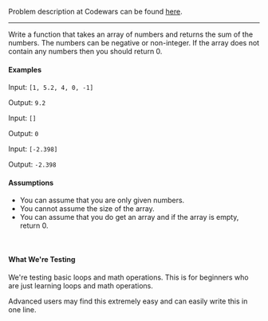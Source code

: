 Problem description at Codewars can be found
[here](https://www.codewars.com/kata/53dc54212259ed3d4f00071c/train/python).

-------------

Write a function that takes an array of numbers and returns the sum of the numbers. The numbers can
be negative or non-integer. If the array does not contain any numbers then you should return 0.

#### Examples
Input: `[1, 5.2, 4, 0, -1]`

Output: `9.2`
<br>

Input: `[]`

Output: `0`
<br>

Input: `[-2.398]`

Output: `-2.398`
<br>

#### Assumptions
- You can assume that you are only given numbers.
- You cannot assume the size of the array.
- You can assume that you do get an array and if the array is empty, return 0.
<br>

#### What We're Testing

We're testing basic loops and math operations. This is for beginners who are just learning loops and
math operations.  

Advanced users may find this extremely easy and can easily write this in one line.
